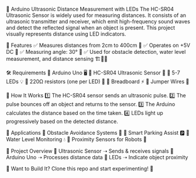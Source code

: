 🚀 Arduino Ultrasonic Distance Measurement with LEDs
The HC-SR04 Ultrasonic Sensor is widely used for measuring distances. It consists of an ultrasonic transmitter and receiver, which emit high-frequency sound waves and detect the reflected signal when an object is present. This project visually represents distance using LED indicators.

📌 Features
✅ Measures distances from 2cm to 400cm 📏
✅ Operates on +5V DC 🔋
✅ Measuring angle: 30° 🔄
✅ Used for obstacle detection, water level measurement, and distance sensing 🏗️🚗🌊

🛠 Requirements
🔹 Arduino Uno 🖥️
🔹 HC-SR04 Ultrasonic Sensor 🎯
🔹 5-7 LEDs 💡
🔹 220Ω resistors (one per LED) 🛑
🔹 Breadboard ⚡
🔹 Jumper Wires 🔗

🎯 How It Works
1️⃣ The HC-SR04 sensor sends an ultrasonic pulse.
2️⃣ The pulse bounces off an object and returns to the sensor.
3️⃣ The Arduino calculates the distance based on the time taken.
4️⃣ LEDs light up progressively based on the detected distance.

🎨 Applications
🔹 Obstacle Avoidance Systems 🚗
🔹 Smart Parking Assist 🅿️
🔹 Water Level Monitoring 💧
🔹 Proximity Sensors for Robots 🤖

📸 Project Overview
🔹 Ultrasonic Sensor ➝ Sends & receives signals
🔹 Arduino Uno ➝ Processes distance data
🔹 LEDs ➝ Indicate object proximity

📌 Want to Build It?
Clone this repo and start experimenting! 🚀

